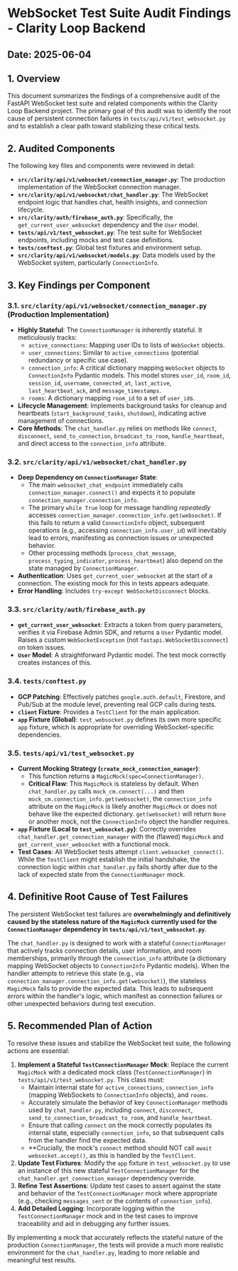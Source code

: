 # WebSocket Test Suite Audit Findings - Clarity Loop Backend

## Date: 2025-06-04

## 1. Overview

This document summarizes the findings of a comprehensive audit of the FastAPI WebSocket test suite and related components within the Clarity Loop Backend project. The primary goal of this audit was to identify the root cause of persistent connection failures in `tests/api/v1/test_websocket.py` and to establish a clear path toward stabilizing these critical tests.

## 2. Audited Components

The following key files and components were reviewed in detail:

*   **`src/clarity/api/v1/websocket/connection_manager.py`**: The production implementation of the WebSocket connection manager.
*   **`src/clarity/api/v1/websocket/chat_handler.py`**: The WebSocket endpoint logic that handles chat, health insights, and connection lifecycle.
*   **`src/clarity/auth/firebase_auth.py`**: Specifically, the `get_current_user_websocket` dependency and the `User` model.
*   **`tests/api/v1/test_websocket.py`**: The test suite for WebSocket endpoints, including mocks and test case definitions.
*   **`tests/conftest.py`**: Global test fixtures and environment setup.
*   **`src/clarity/api/v1/websocket/models.py`**: Data models used by the WebSocket system, particularly `ConnectionInfo`.

## 3. Key Findings per Component

### 3.1. `src/clarity/api/v1/websocket/connection_manager.py` (Production Implementation)

*   **Highly Stateful**: The `ConnectionManager` is inherently stateful. It meticulously tracks:
    *   `active_connections`: Mapping user IDs to lists of `WebSocket` objects.
    *   `user_connections`: Similar to `active_connections` (potential redundancy or specific use case).
    *   `connection_info`: A critical dictionary mapping `WebSocket` objects to `ConnectionInfo` Pydantic models. This model stores `user_id`, `room_id`, `session_id`, `username`, `connected_at`, `last_active`, `last_heartbeat_ack`, and `message_timestamps`.
    *   `rooms`: A dictionary mapping `room_id` to a set of `user_id`s.
*   **Lifecycle Management**: Implements background tasks for cleanup and heartbeats (`start_background_tasks`, `shutdown`), indicating active management of connections.
*   **Core Methods**: The `chat_handler.py` relies on methods like `connect`, `disconnect`, `send_to_connection`, `broadcast_to_room`, `handle_heartbeat`, and direct access to the `connection_info` attribute.

### 3.2. `src/clarity/api/v1/websocket/chat_handler.py`

*   **Deep Dependency on `ConnectionManager` State**:
    *   The main `websocket_chat_endpoint` immediately calls `connection_manager.connect()` and expects it to populate `connection_manager.connection_info`.
    *   The primary `while True` loop for message handling *repeatedly* accesses `connection_manager.connection_info.get(websocket)`. If this fails to return a valid `ConnectionInfo` object, subsequent operations (e.g., accessing `connection_info.user_id`) will inevitably lead to errors, manifesting as connection issues or unexpected behavior.
    *   Other processing methods (`process_chat_message`, `process_typing_indicator`, `process_heartbeat`) also depend on the state managed by `ConnectionManager`.
*   **Authentication**: Uses `get_current_user_websocket` at the start of a connection. The existing mock for this in tests appears adequate.
*   **Error Handling**: Includes `try-except WebSocketDisconnect` blocks.

### 3.3. `src/clarity/auth/firebase_auth.py`

*   **`get_current_user_websocket`**: Extracts a token from query parameters, verifies it via Firebase Admin SDK, and returns a `User` Pydantic model. Raises a custom `WebSocketException` (not `fastapi.WebSocketDisconnect`) on token issues.
*   **`User` Model**: A straightforward Pydantic model. The test mock correctly creates instances of this.

### 3.4. `tests/conftest.py`

*   **GCP Patching**: Effectively patches `google.auth.default`, Firestore, and Pub/Sub at the module level, preventing real GCP calls during tests.
*   **`client` Fixture**: Provides a `TestClient` for the main application.
*   **`app` Fixture (Global)**: `test_websocket.py` defines its own more specific `app` fixture, which is appropriate for overriding WebSocket-specific dependencies.

### 3.5. `tests/api/v1/test_websocket.py`

*   **Current Mocking Strategy (`create_mock_connection_manager`)**:
    *   This function returns a `MagicMock(spec=ConnectionManager)`.
    *   **Critical Flaw**: This `MagicMock` is stateless by default. When `chat_handler.py` calls `mock_cm.connect(...)` and then `mock_cm.connection_info.get(websocket)`, the `connection_info` attribute on the `MagicMock` is likely another `MagicMock` or does not behave like the expected dictionary. `get(websocket)` will return `None` or another mock, not the `ConnectionInfo` object the handler requires.
*   **`app` Fixture (Local to `test_websocket.py`)**: Correctly overrides `chat_handler.get_connection_manager` with the (flawed) `MagicMock` and `get_current_user_websocket` with a functional mock.
*   **Test Cases**: All WebSocket tests attempt `client.websocket_connect()`. While the `TestClient` might establish the initial handshake, the connection logic within `chat_handler.py` fails shortly after due to the lack of expected state from the `ConnectionManager` mock.

## 4. Definitive Root Cause of Test Failures

The persistent WebSocket test failures are **overwhelmingly and definitively caused by the stateless nature of the `MagicMock` currently used for the `ConnectionManager` dependency in `tests/api/v1/test_websocket.py`**.

The `chat_handler.py` is designed to work with a stateful `ConnectionManager` that actively tracks connection details, user information, and room memberships, primarily through the `connection_info` attribute (a dictionary mapping WebSocket objects to `ConnectionInfo` Pydantic models). When the handler attempts to retrieve this state (e.g., via `connection_manager.connection_info.get(websocket)`), the stateless `MagicMock` fails to provide the expected data. This leads to subsequent errors within the handler's logic, which manifest as connection failures or other unexpected behaviors during test execution.

## 5. Recommended Plan of Action

To resolve these issues and stabilize the WebSocket test suite, the following actions are essential:

1.  **Implement a Stateful `TestConnectionManager` Mock**: Replace the current `MagicMock` with a dedicated mock class (`TestConnectionManager`) in `tests/api/v1/test_websocket.py`. This class must:
    *   Maintain internal state for `active_connections`, `connection_info` (mapping WebSockets to `ConnectionInfo` objects), and `rooms`.
    *   Accurately simulate the behavior of key `ConnectionManager` methods used by `chat_handler.py`, including `connect`, `disconnect`, `send_to_connection`, `broadcast_to_room`, and `handle_heartbeat`.
    *   Ensure that calling `connect` on the mock correctly populates its internal state, especially `connection_info`, so that subsequent calls from the handler find the expected data.
    *   **Crucially, the mock's `connect` method should NOT call `await websocket.accept()`, as this is handled by the `TestClient`.
2.  **Update Test Fixtures**: Modify the `app` fixture in `test_websocket.py` to use an instance of this new stateful `TestConnectionManager` for the `chat_handler.get_connection_manager` dependency override.
3.  **Refine Test Assertions**: Update test cases to assert against the state and behavior of the `TestConnectionManager` mock where appropriate (e.g., checking `messages_sent` or the contents of `connection_info`).
4.  **Add Detailed Logging**: Incorporate logging within the `TestConnectionManager` mock and in the test cases to improve traceability and aid in debugging any further issues.

By implementing a mock that accurately reflects the stateful nature of the production `ConnectionManager`, the tests will provide a much more realistic environment for the `chat_handler.py`, leading to more reliable and meaningful test results.